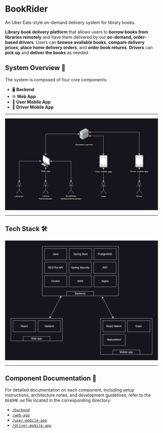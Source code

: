# BookRider
An Uber Eats-style on-demand delivery system for library books.

**Library book delivery platform** that allows users to **borrow books from libraries remotely** and have them delivered by our **on-demand, order-based drivers**. Users can **browse available books**, **compare delivery prices**, **place home delivery orders**, and **order book returns**. **Drivers** can **pick up** and **deliver the books** as needed.

## System Overview 🧩


The system is composed of four core components:

- 🖥️ **Backend**  
- 🌐 **Web App**  
- 📱 **User Mobile App**  
- 📱 **Driver Mobile App**  

---

<img src="docs/system_overview_diagram.png" alt="system_overview_diagram"/>

---

## Tech Stack 🛠️

<img src="docs/tech_stack_diagram.png" alt="tech_stack_diagram"/>

---

## Component Documentation 📄

For detailed documentation on each component, including setup instructions, architecture notes, and development guidelines, refer to the `README.md` file located in the corresponding directory:

- [`/backend`](./backend)
- [`/web-app`](./web-app)
- [`/user-mobile-app`](./user-mobile-app)
- [`/driver-mobile-app`](./driver-mobile-app)

